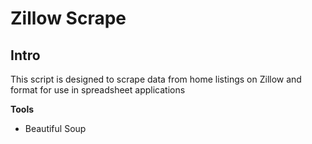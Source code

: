 # Zillow Scrape

## Intro
This script is designed to scrape data from home listings on Zillow and format for use in spreadsheet applications

**Tools**

- Beautiful Soup


